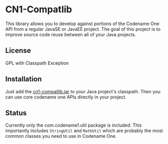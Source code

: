 # CN1-Compatlib

This library allows you to develop against portions of the Codename One API from a regular JavaSE or JavaEE project.  The goal of this project is to improve source code reuse between all of your Java projects.

## License

GPL with Classpath Exception

## Installation

Just add the [cn1-compatlib.jar](https://github.com/shannah/cn1-compatlib/releases/tag/3.3) to your Java project's classpath.  Then you can use core codename one APIs directly in your project.

## Status

Currently only the com.codename1.util package is included.  This importantly includes `StringUtil` and `MathUtil` which are probably the most common classes you need to use in Codename One.
